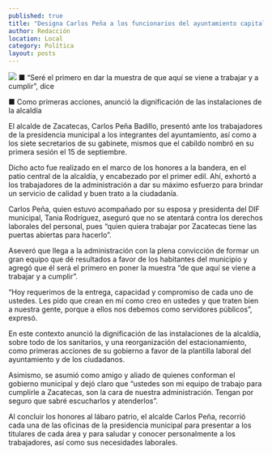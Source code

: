 ```yaml
---
published: true
title: "Designa Carlos Peña a los funcionarios del ayuntamiento capitalino 2013-2016"
author: Redacción
location: Local
category: Política
layout: posts
---
```


![](http://i.imgur.com/g7i89K1m.jpg)
■ “Seré el primero en dar la muestra de que aquí se viene a trabajar y a cumplir”, dice

■ Como primeras acciones, anunció la dignificación de las instalaciones de la alcaldía

El alcalde de Zacatecas, Carlos Peña Badillo, presentó ante los trabajadores de la presidencia municipal a los integrantes del ayuntamiento, así como a los siete secretarios de su gabinete, mismos que el cabildo nombró en su primera sesión el 15 de septiembre.

Dicho acto fue realizado en el marco de los honores a la bandera, en el patio central de la alcaldía, y encabezado por el primer edil. Ahí, exhortó a los trabajadores de la administración a dar su máximo esfuerzo para brindar un servicio de calidad y buen trato a la ciudadanía.

Carlos Peña, quien estuvo acompañado por su esposa y presidenta del DIF municipal, Tania Rodríguez, aseguró que no se atentará contra los derechos laborales del personal, pues “quien quiera trabajar por Zacatecas tiene las puertas abiertas para hacerlo”.

Aseveró que llega a la administración con la plena convicción de formar un gran equipo que dé resultados a favor de los habitantes del municipio y agregó que él será el primero en poner la muestra “de que aquí se viene a trabajar y a cumplir”.

“Hoy requerimos de la entrega, capacidad y compromiso de cada uno de ustedes. Les pido que crean en mí como creo en ustedes y que traten bien a nuestra gente, porque a ellos nos debemos como servidores públicos”, expresó.

En este contexto anunció la dignificación de las instalaciones de la alcaldía, sobre todo de los sanitarios, y una reorganización del estacionamiento, como primeras acciones de su gobierno a favor de la plantilla laboral del ayuntamiento y de los ciudadanos.

Asimismo, se asumió como amigo y aliado de quienes conforman el gobierno municipal y dejó claro que “ustedes son mi equipo de trabajo para cumplirle a Zacatecas, son la cara de nuestra administración. Tengan por seguro que sabré escucharlos y atenderlos”.

Al concluir los honores al lábaro patrio, el alcalde Carlos Peña, recorrió cada una de las oficinas de la presidencia municipal para presentar a los titulares de cada área y para saludar y conocer personalmente a los trabajadores, así como sus necesidades laborales.
